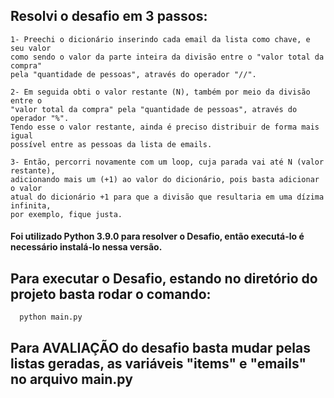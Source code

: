 
## Resolvi o desafio em 3 passos:

    1- Preechi o dicionário inserindo cada email da lista como chave, e seu valor 
    como sendo o valor da parte inteira da divisão entre o "valor total da compra" 
    pela "quantidade de pessoas", através do operador "//".

    2- Em seguida obti o valor restante (N), também por meio da divisão entre o 
    "valor total da compra" pela "quantidade de pessoas", através do operador "%".
    Tendo esse o valor restante, ainda é preciso distribuir de forma mais igual 
    possível entre as pessoas da lista de emails.

    3- Então, percorri novamente com um loop, cuja parada vai até N (valor restante),
    adicionando mais um (+1) ao valor do dicionário, pois basta adicionar o valor 
    atual do dicionário +1 para que a divisão que resultaria em uma dízima infinita, 
    por exemplo, fique justa.


#### Foi utilizado Python 3.9.0 para resolver o Desafio, então executá-lo é necessário instalá-lo nessa versão. 

## Para executar o Desafio, estando no diretório do projeto basta rodar o comando:

```shell script
  python main.py
```

## Para AVALIAÇÃO do desafio basta mudar pelas listas geradas, as variáveis "items" e "emails" no arquivo main.py




    
